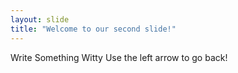 ```yaml
---
layout: slide
title: "Welcome to our second slide!"
---
```

Write Something Witty
Use the left arrow to go back!
